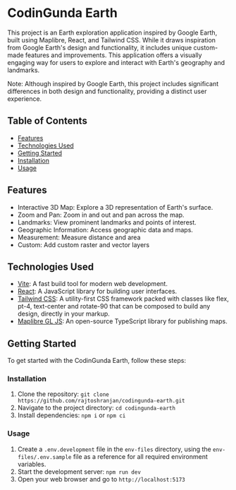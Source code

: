 # CodinGunda Earth

This project is an Earth exploration application inspired by Google Earth, built using Maplibre, React, and Tailwind CSS. While it draws inspiration from Google Earth's design and functionality, it includes unique custom-made features and improvements. This application offers a visually engaging way for users to explore and interact with Earth's geography and landmarks.

Note: Although inspired by Google Earth, this project includes significant differences in both design and functionality, providing a distinct user experience.

## Table of Contents

- [Features](#features)
- [Technologies Used](#technologies-used)
- [Getting Started](#getting-started)
- [Installation](#installation)
- [Usage](#usage)

## Features

- Interactive 3D Map: Explore a 3D representation of Earth's surface.
- Zoom and Pan: Zoom in and out and pan across the map.
- Landmarks: View prominent landmarks and points of interest.
- Geographic Information: Access geographic data and maps.
- Measurement: Measure distance and area
- Custom: Add custom raster and vector layers

## Technologies Used

- [Vite](https://vitejs.dev/): A fast build tool for modern web development.
- [React](https://reactjs.org/): A JavaScript library for building user interfaces.
- [Tailwind CSS](https://tailwindcss.com/): A utility-first CSS framework packed with classes like flex, pt-4, text-center and rotate-90 that can be composed to build any design, directly in your markup.
- [Maplibre GL JS](https://maplibre.org/): An open-source TypeScript library for publishing maps.

## Getting Started

To get started with the CodinGunda Earth, follow these steps:

### Installation

1. Clone the repository: `git clone https://github.com/rajtoshranjan/codingunda-earth.git`
2. Navigate to the project directory: `cd codingunda-earth`
3. Install dependencies: `npm i` or `npm ci`

### Usage

1. Create a `.env.development` file in the `env-files` directory, using the `env-files/.env.sample` file as a reference for all required environment variables. 
2. Start the development server: `npm run dev`
3. Open your web browser and go to `http://localhost:5173`
